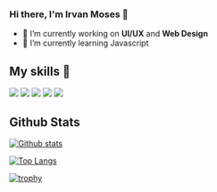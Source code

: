 ### Hi there, I'm Irvan Moses 👋

<!--
**irvanmoses/irvanmoses** is a ✨ _special_ ✨ repository because its `README.md` (this file) appears on your GitHub profile. -->

- 🔭 I’m currently working on **UI/UX** and **Web Design**
- 🌱 I’m currently learning Javascript


## My skills 🚀
![](https://img.shields.io/badge/HTML5-E34F26?style=for-the-badge&logo=html5&logoColor=white)
![](https://img.shields.io/badge/CSS3-1572B6?style=for-the-badge&logo=css3&logoColor=white)
![](https://img.shields.io/badge/Sass-CC6699?style=for-the-badge&logo=sass&logoColor=white)
![](https://img.shields.io/badge/Bootstrap-563D7C?style=for-the-badge&logo=bootstrap&logoColor=white)
![](https://img.shields.io/badge/figma-0AC97F?style=for-the-badge&logo=figma&logoColor=white)


## Github Stats
[![Github stats](https://github-readme-stats.vercel.app/api?username=irvanmoses&show_icons=true&include_all_commits=true&theme=radical)](https://github.com/irvanmoses/github-readme-stats)

[![Top Langs](https://github-readme-stats.vercel.app/api/top-langs/?username=irvanmoses&layout=compact)](https://github.com/irvanmoses/github-readme-stats)

[![trophy](https://github-profile-trophy.vercel.app/?username=irvanmoses&theme=onedark)](https://github.com/irvanmoses/github-profile-trophy)






